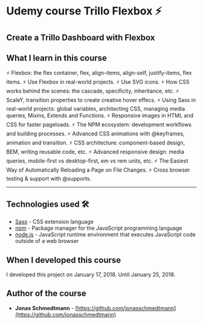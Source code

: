 # Udemy course Trillo Flexbox ⚡️

## Create a Trillo Dashboard with Flexbox

## What I learn in this course

⚡️ Flexbox: the flex container, flex, align-items, align-self, justify-items, flex items.
⚡️ Use Flexbox in real-world projects.
⚡️ Use SVG icons.
⚡️ How CSS works behind the scenes: the cascade, specificity, inheritance, etc.
⚡️ ScaleY, transition properties to create creative hover effecs.
⚡️ Using Sass in real-world projects: global variables, architecting CSS, managing media queries, Mixins, Extends and Functions.
⚡️ Responsive images in HTML and CSS for faster pageloads.
⚡️ The NPM ecosystem: development workflows and building processes.
⚡️ Advanced CSS animations with @keyframes, animation and transition.
⚡️ CSS architecture: component-based design, BEM, writing reusable code, etc.
⚡️ Advanced responsive design: media queries, mobile-first vs desktop-first, em vs rem units, etc.
⚡️ The Easiest Way of Automatically Reloading a Page on File Changes.
⚡️ Cross browser testing & support with @supports.

---

## Technologies used 🛠️

- [Sass](https://sass-lang.com/documentation) - CSS extension language
- [npm](https://www.npmjs.com/) - Package manager for the JavaScript programming language
- [node.js](https://nodejs.org/en/) - JavaScript runtime environment that executes JavaScript code outside of a web browser

## When I developed this course 

I developed this project on January 17, 2018. Until January 25, 2018.

## Author of the course

- **Jonas Schmedtmann** - [https://github.com/jonasschmedtmann](https://github.com/jonasschmedtmann)

